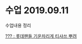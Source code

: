# 수업 2019.09.11
수업내용 정리

[??? : 롯데팬들 기운차리게 티샤쓰 뿌려](https://github.com/chucksan/php_201840206/blob/master/201840206_김민우_php3주차.pptx)